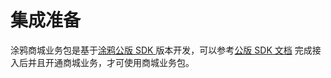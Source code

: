 # 集成准备

涂鸦商城业务包是基于[涂鸦公版 SDK ](https://github.com/TuyaInc/tuyasmart_home_android_sdk) 版本开发，可以参考[公版 SDK 文档](https://tuyainc.github.io/tuyasmart_home_android_sdk_doc/zh-hans) 完成接入后并且开通商城业务，才可使用商城业务包。